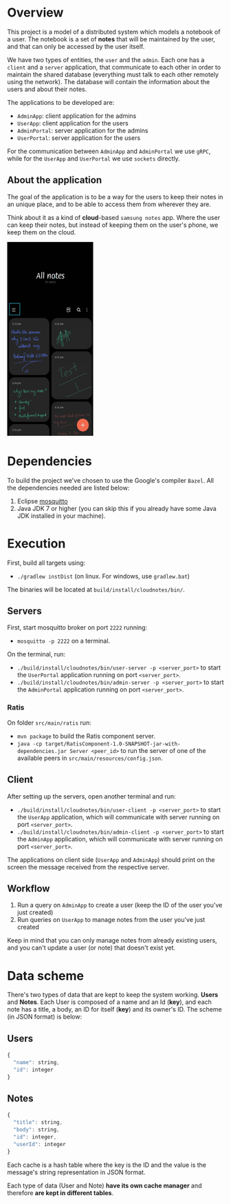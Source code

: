 # Overview

This project is a model of a distributed system which models a notebook of a user. The notebook is a set of **notes** that will be maintained by the user, and that can only be accessed by the user itself.

We have two types of entities, the `user` and the `admin`. Each one has a `client` and a `server` application, that communicate to each other in order to maintain the shared database (everything must talk to each other remotely using the network). The database will contain the information about the users and about their notes.

The applications to be developed are:
- `AdminApp`: client application for the admins
- `UserApp`: client application for the users
- `AdminPortal`: server application for the admins
- `UserPortal`: server application for the users

For the communication between `AdminApp` and `AdminPortal` we use `gRPC`, while for the `UserApp` and `UserPortal` we use `sockets` directly.

## About the application

The goal of the application is to be a way for the users to keep their notes in an unique place, and to be able to access them from wherever they are.

Think about it as a kind of **cloud**-based `samsung notes` app. Where the user can keep their notes, but instead of keeping them on the user's phone, we keep them on the cloud.

<img src="images/snotes.png" alt="Example of a notes app" width="200" height="450"/>

# Dependencies

To build the project we've chosen to use the Google's compiler `Bazel`. All the dependencies needed are listed below:

1. Eclipse [mosquitto](https://mosquitto.org/download/)
2. Java JDK 7 or higher (you can skip this if you already have some Java JDK installed in your machine).

# Execution

First, build all targets using:

- `./gradlew instDist` (on linux. For windows, use `gradlew.bat`)

The binaries will be located at `build/install/cloudnotes/bin/`.

## Servers

First, start mosquitto broker on port `2222` running:
- `mosquitto -p 2222` on a terminal.

On the terminal, run:
- `./build/install/cloudnotes/bin/user-server -p <server_port>` to start the `UserPortal` application running on port `<server_port>`.
- `./build/install/cloudnotes/bin/admin-server -p <server_port>` to start the `AdminPortal` application running on port `<server_port>`.

### Ratis

On folder `src/main/ratis` run:
- `mvn package` to build the Ratis component server.
- `java -cp target/RatisComponent-1.0-SNAPSHOT-jar-with-dependencies.jar Server <peer_id>` to run the server of one of the available peers in `src/main/resources/config.json`.

## Client
After setting up the servers, open another terminal and run:
- `./build/install/cloudnotes/bin/user-client -p <server_port>` to start the `UserApp` application, which will communicate with server running on port `<server_port>`.
- `./build/install/cloudnotes/bin/admin-client -p <server_port>` to start the `AdminApp` application, which will communicate with server running on port `<server_port>`.

The applications on client side (`UserApp` and `AdminApp`) should print on the screen the message received from the respective server.

## Workflow

1. Run a query on `AdminApp` to create a user (keep the ID of the user you've just created)
2. Run queries on `UserApp` to manage notes from the user you've just created

Keep in mind that you can only manage notes from already existing users, and you can't update a user (or note) that doesn't exist yet.

# Data scheme

There's two types of data that are kept to keep the system working. **Users** and **Notes**. Each User is composed of a name and an Id (**key**), and each note has a title, a body, an ID for itself (**key**) and its owner's ID. The scheme (in JSON format) is below:

## Users
```js
{
  "name": string,
  "id": integer
}
```
## Notes
```js
{
  "title": string,
  "body": string,
  "id": integer,
  "userId": integer
}
```

Each cache is a hash table where the key is the ID and the value is the message's string representation in JSON format. 

Each type of data (User and Note) **have its own cache manager** and therefore **are kept in different tables**.